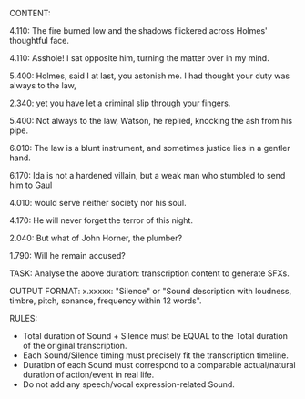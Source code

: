 CONTENT:



4.110: The fire burned low and the shadows flickered across Holmes' thoughtful face.

4.110: Asshole! I sat opposite him, turning the matter over in my mind.

5.400: Holmes, said I at last, you astonish me. I had thought your duty was always to the law,

2.340: yet you have let a criminal slip through your fingers.

5.400: Not always to the law, Watson, he replied, knocking the ash from his pipe.

6.010: The law is a blunt instrument, and sometimes justice lies in a gentler hand.

6.170: Ida is not a hardened villain, but a weak man who stumbled to send him to Gaul

4.010: would serve neither society nor his soul.

4.170: He will never forget the terror of this night.

2.040: But what of John Horner, the plumber?

1.790: Will he remain accused?



TASK: Analyse the above duration: transcription content to generate SFXs.



OUTPUT FORMAT: x.xxxxx: "Silence" or "Sound description with loudness, timbre, pitch, sonance, frequency within 12 words".



RULES:



* Total duration of Sound + Silence must be EQUAL to the Total duration of the original transcription.
* Each Sound/Silence timing must precisely fit the transcription timeline.
* Duration of each Sound must correspond to a comparable actual/natural duration of action/event in real life.
* Do not add any speech/vocal expression-related Sound.
